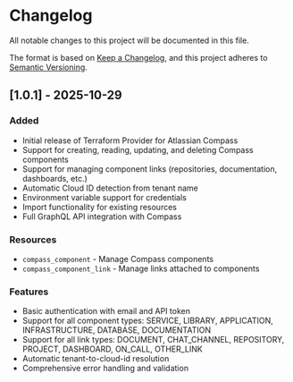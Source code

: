 # Changelog

All notable changes to this project will be documented in this file.

The format is based on [Keep a Changelog](https://keepachangelog.com/en/1.0.0/),
and this project adheres to [Semantic Versioning](https://semver.org/spec/v2.0.0.html).

## [1.0.1] - 2025-10-29

### Added
- Initial release of Terraform Provider for Atlassian Compass
- Support for creating, reading, updating, and deleting Compass components
- Support for managing component links (repositories, documentation, dashboards, etc.)
- Automatic Cloud ID detection from tenant name
- Environment variable support for credentials
- Import functionality for existing resources
- Full GraphQL API integration with Compass

### Resources
- `compass_component` - Manage Compass components
- `compass_component_link` - Manage links attached to components

### Features
- Basic authentication with email and API token
- Support for all component types: SERVICE, LIBRARY, APPLICATION, INFRASTRUCTURE, DATABASE, DOCUMENTATION
- Support for all link types: DOCUMENT, CHAT_CHANNEL, REPOSITORY, PROJECT, DASHBOARD, ON_CALL, OTHER_LINK
- Automatic tenant-to-cloud-id resolution
- Comprehensive error handling and validation

[Unreleased]: https://github.com/OSapozhnikov/terraform-provider-atlassian-compass/compare/v1.0.0...HEAD
[1.0.0]: https://github.com/OSapozhnikov/terraform-provider-atlassian-compass/releases/tag/v1.0.0

